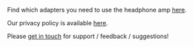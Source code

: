 Find which adapters you need to use the headphone amp [here](https://timdubbins.github.io/riffcast/hardware).

Our privacy policy is available [here](https://timdubbins.github.io/riffcast/privacy).

Please [get in touch](mailto:timdubbins@gmail.com) for support / feedback / suggestions!
